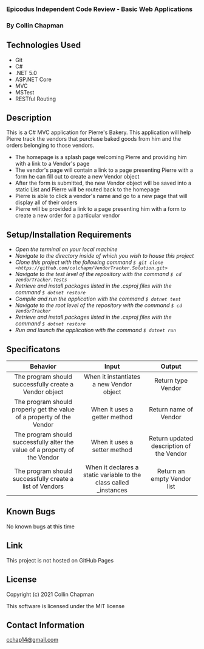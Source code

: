 ### Epicodus Independent Code Review - Basic Web Applications

### By Collin Chapman

## Technologies Used

* Git
* C#
* .NET 5.0
* ASP.NET Core
* MVC
* MSTest
* RESTful Routing

## Description

This is a C# MVC application for Pierre's Bakery. This application will help Pierre track the vendors that purchase baked goods from him and the orders belonging to those vendors. 

* The homepage is a splash page welcoming Pierre and providing him with a link to a Vendor's page
* The vendor's page will contain a link to a page presenting Pierre with a form he can fill out to create a new Vendor object
* After the form is submitted, the new Vendor object will be saved into a static List and Pierre will be routed back to the homepage
* Pierre is able to click a vendor's name and go to a new page that will display all of their orders
* Pierre will be provided a link to a page presenting him with a form to create a new order for a particular vendor

## Setup/Installation Requirements

* _Open the terminal on your local machine_
* _Navigate to the directory inside of which you wish to house this project_
* _Clone this project with the following command  `$ git clone <https://github.com/colchapm/VendorTracker.Solution.git>`_
* _Navigate to the test level of the repository with the command `$ cd VendorTracker.Tests`_
* _Retrieve and install packages listed in the .csproj files with the command `$ dotnet restore`_
* _Compile and run the application with the command `$ dotnet test`_
* _Navigate to the root level of the repository with the command `$ cd VendorTracker`_
* _Retrieve and install packages listed in the .csproj files with the command `$ dotnet restore`_
* _Run and launch the application with the command `$ dotnet run`_

## Specificatons

| Behavior | Input | Output |
|:---: |:---:|:---:|
| The program should successfully create a Vendor object | When it instantiates a new Vendor object | Return type Vendor |
| The program should properly get the value of a property of the Vendor | When it uses a getter method | Return name of Vendor |
| The program should successfully alter the value of a property of the Vendor | When it uses a setter method | Return updated description of the Vendor |
| The program should successfully create a list of Vendors | When it declares a static variable to the class called _instances | Return an empty Vendor list |



## Known Bugs

No known bugs at this time 

## Link

This project is not hosted on GitHub Pages

## License

Copyright (c) 2021 Collin Chapman

This software is licensed under the MIT license

## Contact Information

cchap14@gmail.com